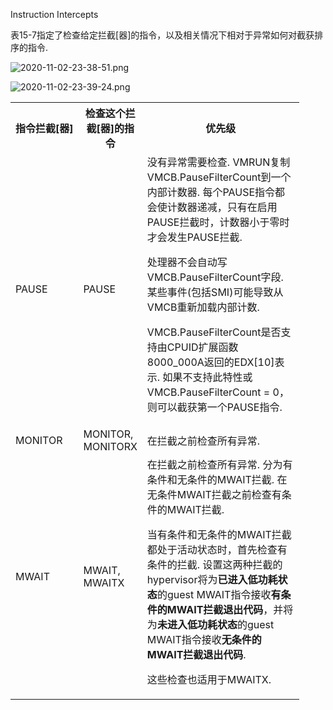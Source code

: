 Instruction Intercepts

表15-7指定了检查给定拦截[器]的指令，以及相关情况下相对于异常如何对截获排序的指令. 

![2020-11-02-23-38-51.png](./images/2020-11-02-23-38-51.png)

![2020-11-02-23-39-24.png](./images/2020-11-02-23-39-24.png)

<table>
    <tr>
        <th>指令拦截[器]</th>
        <th width="23">检查这个拦截[器]的指令</th>
        <th width="235">优先级</th>
    </tr>
    <tr>
        <td>PAUSE</td>
        <td>PAUSE</td>
        <td>
        没有异常需要检查. 
        VMRUN复制VMCB.PauseFilterCount到一个内部计数器. 每个PAUSE指令都会使计数器递减，只有在启用PAUSE拦截时，计数器小于零时才会发生PAUSE拦截. <p><p>
        处理器不会自动写VMCB.PauseFilterCount字段. 某些事件(包括SMI)可能导致从VMCB重新加载内部计数. <p><p>
        VMCB.PauseFilterCount是否支持由CPUID扩展函数8000_000A返回的EDX[10]表示. 如果不支持此特性或VMCB.PauseFilterCount = 0，则可以截获第一个PAUSE指令. 
        </td>
    </tr>
    <tr>
        <td>MONITOR</td>
        <td>MONITOR, MONITORX</td>
        <td>
        在拦截之前检查所有异常. 
        </td>
    </tr>
    <tr>
        <td>MWAIT</td>
        <td>MWAIT, MWAITX</td>
        <td>
        在拦截之前检查所有异常. 分为有条件和无条件的MWAIT拦截. 在无条件MWAIT拦截之前检查有条件的MWAIT拦截. <p><p>
        当有条件和无条件的MWAIT拦截都处于活动状态时，首先检查有条件的拦截. 设置这两种拦截的hypervisor将为<b>已进入低功耗状态</b>的guest MWAIT指令接收<b>有条件的MWAIT拦截退出代码</b>，并将为<b>未进入低功耗状态</b>的guest MWAIT指令接收<b>无条件的MWAIT拦截退出代码</b>. <p><p>
        这些检查也适用于MWAITX. 
        </td>
    </tr>
</table>